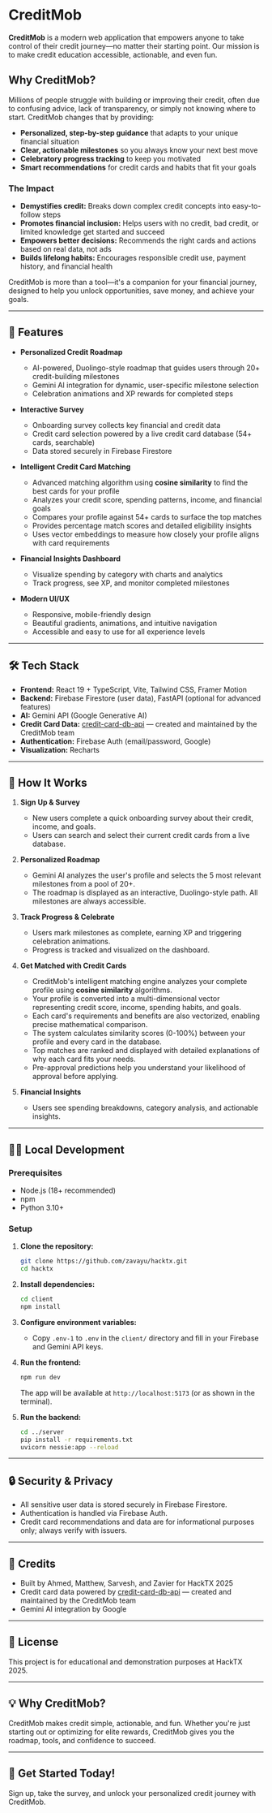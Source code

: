 
# CreditMob

**CreditMob** is a modern web application that empowers anyone to take control of their credit journey—no matter their starting point. Our mission is to make credit education accessible, actionable, and even fun.

## Why CreditMob?

Millions of people struggle with building or improving their credit, often due to confusing advice, lack of transparency, or simply not knowing where to start. CreditMob changes that by providing:

- **Personalized, step-by-step guidance** that adapts to your unique financial situation
- **Clear, actionable milestones** so you always know your next best move
- **Celebratory progress tracking** to keep you motivated
- **Smart recommendations** for credit cards and habits that fit your goals

### The Impact

- **Demystifies credit:** Breaks down complex credit concepts into easy-to-follow steps
- **Promotes financial inclusion:** Helps users with no credit, bad credit, or limited knowledge get started and succeed
- **Empowers better decisions:** Recommends the right cards and actions based on real data, not ads
- **Builds lifelong habits:** Encourages responsible credit use, payment history, and financial health

CreditMob is more than a tool—it's a companion for your financial journey, designed to help you unlock opportunities, save money, and achieve your goals.

---

## 🚀 Features

- **Personalized Credit Roadmap**
  - AI-powered, Duolingo-style roadmap that guides users through 20+ credit-building milestones
  - Gemini AI integration for dynamic, user-specific milestone selection
  - Celebration animations and XP rewards for completed steps

- **Interactive Survey**
  - Onboarding survey collects key financial and credit data
  - Credit card selection powered by a live credit card database (54+ cards, searchable)
  - Data stored securely in Firebase Firestore

- **Intelligent Credit Card Matching**
  - Advanced matching algorithm using **cosine similarity** to find the best cards for your profile
  - Analyzes your credit score, spending patterns, income, and financial goals
  - Compares your profile against 54+ cards to surface the top matches
  - Provides percentage match scores and detailed eligibility insights
  - Uses vector embeddings to measure how closely your profile aligns with card requirements

- **Financial Insights Dashboard**
  - Visualize spending by category with charts and analytics
  - Track progress, see XP, and monitor completed milestones

- **Modern UI/UX**
  - Responsive, mobile-friendly design
  - Beautiful gradients, animations, and intuitive navigation
  - Accessible and easy to use for all experience levels

---

## 🛠️ Tech Stack

- **Frontend:** React 19 + TypeScript, Vite, Tailwind CSS, Framer Motion
- **Backend:** Firebase Firestore (user data), FastAPI (optional for advanced features)
- **AI:** Gemini API (Google Generative AI)
- **Credit Card Data:** [credit-card-db-api](https://www.npmjs.com/package/credit-card-db-api) — created and maintained by the CreditMob team
- **Authentication:** Firebase Auth (email/password, Google)
- **Visualization:** Recharts

---

## 📝 How It Works

1. **Sign Up & Survey**
	- New users complete a quick onboarding survey about their credit, income, and goals.
	- Users can search and select their current credit cards from a live database.

2. **Personalized Roadmap**
	- Gemini AI analyzes the user's profile and selects the 5 most relevant milestones from a pool of 20+.
	- The roadmap is displayed as an interactive, Duolingo-style path. All milestones are always accessible.

3. **Track Progress & Celebrate**
	- Users mark milestones as complete, earning XP and triggering celebration animations.
	- Progress is tracked and visualized on the dashboard.

4. **Get Matched with Credit Cards**
	- CreditMob's intelligent matching engine analyzes your complete profile using **cosine similarity** algorithms.
	- Your profile is converted into a multi-dimensional vector representing credit score, income, spending habits, and goals.
	- Each card's requirements and benefits are also vectorized, enabling precise mathematical comparison.
	- The system calculates similarity scores (0-100%) between your profile and every card in the database.
	- Top matches are ranked and displayed with detailed explanations of why each card fits your needs.
	- Pre-approval predictions help you understand your likelihood of approval before applying.

5. **Financial Insights**
	- Users see spending breakdowns, category analysis, and actionable insights.

---

## 🧑‍💻 Local Development

### Prerequisites
- Node.js (18+ recommended)
- npm
- Python 3.10+

### Setup

1. **Clone the repository:**
	```sh
	git clone https://github.com/zavayu/hacktx.git
	cd hacktx
	```

2. **Install dependencies:**
	```sh
	cd client
	npm install
	```

3. **Configure environment variables:**
	- Copy `.env-1` to `.env` in the `client/` directory and fill in your Firebase and Gemini API keys.

4. **Run the frontend:**
	```sh
	npm run dev
	```
	The app will be available at `http://localhost:5173` (or as shown in the terminal).

5. **Run the backend:**
	```sh
	cd ../server
	pip install -r requirements.txt
	uvicorn nessie:app --reload
	```

---

## 🔒 Security & Privacy
- All sensitive user data is stored securely in Firebase Firestore.
- Authentication is handled via Firebase Auth.
- Credit card recommendations and data are for informational purposes only; always verify with issuers.

---

## 🤝 Credits
- Built by Ahmed, Matthew, Sarvesh, and Zavier for HackTX 2025
- Credit card data powered by [credit-card-db-api](https://www.npmjs.com/package/credit-card-db-api) — created and maintained by the CreditMob team
- Gemini AI integration by Google

---

## 📄 License
This project is for educational and demonstration purposes at HackTX 2025.

---

## 💡 Why CreditMob?
CreditMob makes credit simple, actionable, and fun. Whether you're just starting out or optimizing for elite rewards, CreditMob gives you the roadmap, tools, and confidence to succeed.

---

## 🏁 Get Started Today!
Sign up, take the survey, and unlock your personalized credit journey with CreditMob.